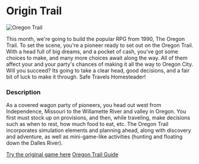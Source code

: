 # Origin Trail

![Oregon Trail](https://archive.org/serve/msdos_Oregon_Trail_The_1990/Oregon_Trail_The_1990_screenshot.gif)

This month, we're going to build the popular RPG from 1990, The Oregon Trail.  To set the scene, you're a pioneer ready to set out on the Oregon Trail.  With a head full of big dreams, and a pocket of cash, you've got some choices to make, and many more choices await along the way.  All of them affect your and your party's chances of making it all the way to Oregon City.  Will you succeed?  Its going to take a clear head, good decisions, and a fair bit of luck to make it through.  Safe Travels Homesteader!

### Description
As a covered wagon party of pioneers, you head out west from Independence, Missouri to the Willamette River and valley in Oregon. You first must stock up on provisions, and then, while traveling, make decisions such as when to rest, how much food to eat, etc. The Oregon Trail incorporates simulation elements and planning ahead, along with discovery and adventure, as well as mini-game-like activities (hunting and floating down the Dalles River).

[Try the original game here](https://archive.org/details/msdos_Oregon_Trail_The_1990)
[Oregon Trail Guide](https://www.gamefaqs.com/pc/577345-the-oregon-trail/faqs/30964)
